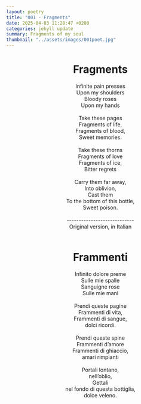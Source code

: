 ```yaml
---
layout: poetry
title: "001 - Fragments"
date: 2025-04-03 11:28:47 +0200
categories: jekyll update
summary: Fragments of my soul
thumbnail: "../assets/images/001poet.jpg"
---
```


<div style="text-align: center;">
<h1> Fragments</h1>
</div>
<div style="text-align: center;">
Infinite pain presses<br>
Upon my shoulders<br>
Bloody roses<br>
Upon my hands<br>
<br>
Take these pages<br>
Fragments of life,<br>
Fragments of blood,<br>
Sweet memories.<br>
<br>
Take these thorns<br>
Fragments of love<br>
Fragments of ice,<br>
Bitter regrets<br>
<br>
Carry them far away,<br>
Into oblivion,<br>
Cast them<br>
To the bottom of this bottle,<br>
Sweet poison.<br>
</div>
<br>
<div style="text-align: center;">
----------------------------<br>
Original version, in Italian</div>
<br>
<div style="text-align: center;">
<h1> Frammenti</h1>
</div>
<div style="text-align: center;">
Infinito dolore preme<br>
Sulle mie spalle<br>
Sanguigne rose<br>
Sulle mie mani<br>
<br>
Prendi queste pagine<br>
Frammenti di vita,<br>
Frammenti di sangue,<br>
dolci ricordi.<br>
<br>
Prendi queste spine<br>
Frammenti d’amore<br>
Frammenti di ghiaccio,<br>
amari rimpianti<br>
<br>
Portali lontano,<br>
nell’oblio,<br>
Gettali<br>
nel fondo di questa bottiglia,<br>
dolce veleno.<br>
</div>
